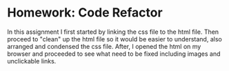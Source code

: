 # Homework: Code Refactor
In this assignment I first started by linking the css file to the html file. Then proceed to "clean" up the html file 
so it would be easier to understand, also arranged and condensed the css file. After, I opened the html on my
browser and proceeded to see what need to be fixed including images and unclickable links.

